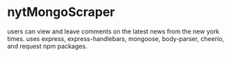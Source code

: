 # nytMongoScraper
users can view and leave comments on the latest news from the new york times. uses express, express-handlebars, mongoose, body-parser, cheerio, and request npm packages.

